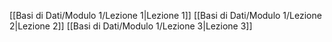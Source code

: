 [[Basi di Dati/Modulo 1/Lezione 1|Lezione 1]]
[[Basi di Dati/Modulo 1/Lezione 2|Lezione 2]]
[[Basi di Dati/Modulo 1/Lezione 3|Lezione 3]]